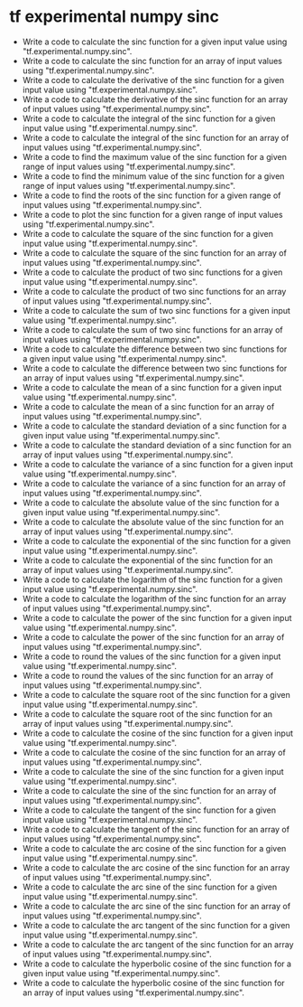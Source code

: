 # tf experimental numpy sinc

- Write a code to calculate the sinc function for a given input value using "tf.experimental.numpy.sinc".
- Write a code to calculate the sinc function for an array of input values using "tf.experimental.numpy.sinc".
- Write a code to calculate the derivative of the sinc function for a given input value using "tf.experimental.numpy.sinc".
- Write a code to calculate the derivative of the sinc function for an array of input values using "tf.experimental.numpy.sinc".
- Write a code to calculate the integral of the sinc function for a given input value using "tf.experimental.numpy.sinc".
- Write a code to calculate the integral of the sinc function for an array of input values using "tf.experimental.numpy.sinc".
- Write a code to find the maximum value of the sinc function for a given range of input values using "tf.experimental.numpy.sinc".
- Write a code to find the minimum value of the sinc function for a given range of input values using "tf.experimental.numpy.sinc".
- Write a code to find the roots of the sinc function for a given range of input values using "tf.experimental.numpy.sinc".
- Write a code to plot the sinc function for a given range of input values using "tf.experimental.numpy.sinc".
- Write a code to calculate the square of the sinc function for a given input value using "tf.experimental.numpy.sinc".
- Write a code to calculate the square of the sinc function for an array of input values using "tf.experimental.numpy.sinc".
- Write a code to calculate the product of two sinc functions for a given input value using "tf.experimental.numpy.sinc".
- Write a code to calculate the product of two sinc functions for an array of input values using "tf.experimental.numpy.sinc".
- Write a code to calculate the sum of two sinc functions for a given input value using "tf.experimental.numpy.sinc".
- Write a code to calculate the sum of two sinc functions for an array of input values using "tf.experimental.numpy.sinc".
- Write a code to calculate the difference between two sinc functions for a given input value using "tf.experimental.numpy.sinc".
- Write a code to calculate the difference between two sinc functions for an array of input values using "tf.experimental.numpy.sinc".
- Write a code to calculate the mean of a sinc function for a given input value using "tf.experimental.numpy.sinc".
- Write a code to calculate the mean of a sinc function for an array of input values using "tf.experimental.numpy.sinc".
- Write a code to calculate the standard deviation of a sinc function for a given input value using "tf.experimental.numpy.sinc".
- Write a code to calculate the standard deviation of a sinc function for an array of input values using "tf.experimental.numpy.sinc".
- Write a code to calculate the variance of a sinc function for a given input value using "tf.experimental.numpy.sinc".
- Write a code to calculate the variance of a sinc function for an array of input values using "tf.experimental.numpy.sinc".
- Write a code to calculate the absolute value of the sinc function for a given input value using "tf.experimental.numpy.sinc".
- Write a code to calculate the absolute value of the sinc function for an array of input values using "tf.experimental.numpy.sinc".
- Write a code to calculate the exponential of the sinc function for a given input value using "tf.experimental.numpy.sinc".
- Write a code to calculate the exponential of the sinc function for an array of input values using "tf.experimental.numpy.sinc".
- Write a code to calculate the logarithm of the sinc function for a given input value using "tf.experimental.numpy.sinc".
- Write a code to calculate the logarithm of the sinc function for an array of input values using "tf.experimental.numpy.sinc".
- Write a code to calculate the power of the sinc function for a given input value using "tf.experimental.numpy.sinc".
- Write a code to calculate the power of the sinc function for an array of input values using "tf.experimental.numpy.sinc".
- Write a code to round the values of the sinc function for a given input value using "tf.experimental.numpy.sinc".
- Write a code to round the values of the sinc function for an array of input values using "tf.experimental.numpy.sinc".
- Write a code to calculate the square root of the sinc function for a given input value using "tf.experimental.numpy.sinc".
- Write a code to calculate the square root of the sinc function for an array of input values using "tf.experimental.numpy.sinc".
- Write a code to calculate the cosine of the sinc function for a given input value using "tf.experimental.numpy.sinc".
- Write a code to calculate the cosine of the sinc function for an array of input values using "tf.experimental.numpy.sinc".
- Write a code to calculate the sine of the sinc function for a given input value using "tf.experimental.numpy.sinc".
- Write a code to calculate the sine of the sinc function for an array of input values using "tf.experimental.numpy.sinc".
- Write a code to calculate the tangent of the sinc function for a given input value using "tf.experimental.numpy.sinc".
- Write a code to calculate the tangent of the sinc function for an array of input values using "tf.experimental.numpy.sinc".
- Write a code to calculate the arc cosine of the sinc function for a given input value using "tf.experimental.numpy.sinc".
- Write a code to calculate the arc cosine of the sinc function for an array of input values using "tf.experimental.numpy.sinc".
- Write a code to calculate the arc sine of the sinc function for a given input value using "tf.experimental.numpy.sinc".
- Write a code to calculate the arc sine of the sinc function for an array of input values using "tf.experimental.numpy.sinc".
- Write a code to calculate the arc tangent of the sinc function for a given input value using "tf.experimental.numpy.sinc".
- Write a code to calculate the arc tangent of the sinc function for an array of input values using "tf.experimental.numpy.sinc".
- Write a code to calculate the hyperbolic cosine of the sinc function for a given input value using "tf.experimental.numpy.sinc".
- Write a code to calculate the hyperbolic cosine of the sinc function for an array of input values using "tf.experimental.numpy.sinc".